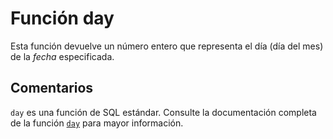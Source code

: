 ﻿---
Autogenerated: true
---

# Función  day

Esta función devuelve un número entero que representa el día (día del mes) de la *fecha* especificada.

## Comentarios 

`day` es una función de SQL estándar. Consulte la documentación completa de la función [`day`](https://learn.microsoft.com/es-es/sql/t-sql/functions/day-transact-sql) para mayor información.
